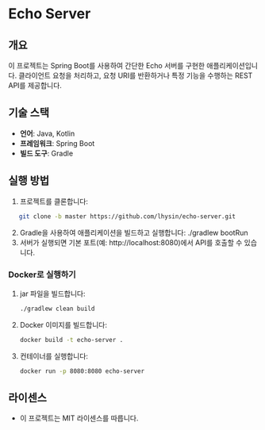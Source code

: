 # Echo Server

## 개요
이 프로젝트는 Spring Boot를 사용하여 간단한 Echo 서버를 구현한 애플리케이션입니다. 클라이언트 요청을 처리하고, 요청 URI를 반환하거나 특정 기능을 수행하는 REST API를 제공합니다.

## 기술 스택
- **언어**: Java, Kotlin
- **프레임워크**: Spring Boot
- **빌드 도구**: Gradle


## 실행 방법
1. 프로젝트를 클론합니다:
```bash
   git clone -b master https://github.com/lhysin/echo-server.git
```
2. Gradle을 사용하여 애플리케이션을 빌드하고 실행합니다:
./gradlew bootRun
3. 서버가 실행되면 기본 포트(예: http://localhost:8080)에서 API를 호출할 수 있습니다.

### Docker로 실행하기

1. jar 파일을 빌드합니다:
   ```bash
   ./gradlew clean build
   ```
2. Docker 이미지를 빌드합니다:
   ```bash
   docker build -t echo-server .
   ```
3. 컨테이너를 실행합니다:
   ```bash
   docker run -p 8080:8080 echo-server
   ```

## 라이센스
* 이 프로젝트는 MIT 라이센스를 따릅니다.

